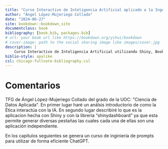 ```yaml
--- 
title: "Curso Interactivo de Inteligencia Artificial aplicado a la Ingeniería de Prompts con ChatGPT"
author: "Ángel López-Mujeriego Collado"
date: "2024-06-27"
site: bookdown::bookdown_site
documentclass: book
bibliography: [book.bib, packages.bib]
# url: your book url like https://bookdown.org/yihui/bookdown
# cover-image: path to the social sharing image like images/cover.jpg
description: |
    Curso Interactivo de Inteligencia Artificial utilizando Shiny, Bookdown y Chat GPT.
biblio-style: apalike
csl: chicago-fullnote-bibliography.csl
---
```





# Comentarios

<div class="justificar-texto">

TFG de Ángel López-Mujeriego Collado del grado de la UOC: "Ciencia de Datos Aplicada". En primer lugar haré un análsis introductorio de como la Ética interactúa con la IA. En segundo lugar describiré lo que es la aplicacion hecha con Shiny y con la librería “shinydashboard” ya que esta permite generar diversas pestañas las cuales cada una de ellas son una aplicación independiente.

En los capítulos seguientes se genera un curso de inginiería de prompts para utilizar de forma eficiente ChatGPT.



</div>


